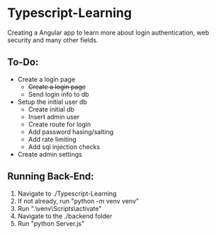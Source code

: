 # Typescript-Learning

Creating a Angular app to learn more about login authentication, web security and many other fields.

## To-Do:
* Create a login page
    * <s>Create a login page</s>
    * Send login info to db
* Setup the initial user db
    * Create initial db
    * Insert admin user
    * Create route for login
    * Add password hasing/salting
    * Add rate limiting
    * Add sql injection checks
* Create admin settings

## Running Back-End:
1) Navigate to ./Typescript-Learning
2) If not already, run "python -m venv venv"
3) Run ".\venv\Scripts\activate"
4) Navigate to the ./backend folder
4) Run "python Server.js"
